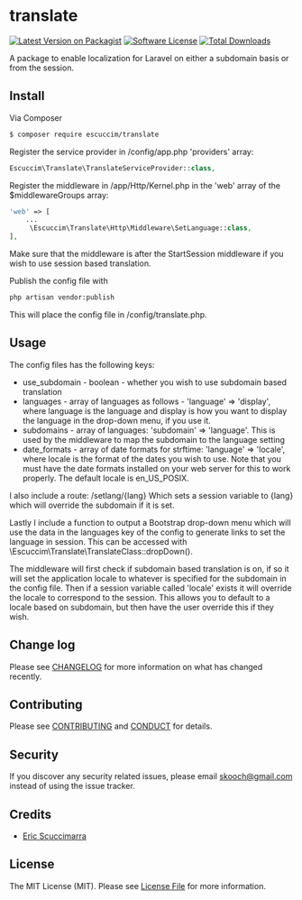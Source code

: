 # translate

[![Latest Version on Packagist][ico-version]][link-packagist]
[![Software License][ico-license]](LICENSE.md)
[![Total Downloads][ico-downloads]][link-downloads]

A package to enable localization for Laravel on either a subdomain basis or from the session.

## Install

Via Composer

``` bash
$ composer require escuccim/translate
```
Register the service provider in /config/app.php 'providers' array:
```php
Escuccim\Translate\TranslateServiceProvider::class,
```
Register the middleware in /app/Http/Kernel.php in the 'web' array of the $middlewareGroups array:
```php
'web' => [
    ...
     \Escuccim\Translate\Http\Middleware\SetLanguage::class,
],
```
Make sure that the middleware is after the StartSession middleware if you wish to use session based translation.

Publish the config file with
```bash
php artisan vendor:publish
```
This will place the config file in /config/translate.php.

## Usage
The config files has the following keys:
- use_subdomain - boolean - whether you wish to use subdomain based translation
- languages - array of languages as follows - 'language' => 'display', where language is the language and display is how you want to display the language in the drop-down menu, if you use it.
- subdomains - array of languages: 'subdomain' => 'language'. This is used by the middleware to map the subdomain to the language setting
- date_formats - array of date formats for strftime: 'language' => 'locale', where locale is the format of the dates you wish to use. Note that you must have the date formats installed on your web server for this to work properly. The default locale is en_US_POSIX.

I also include a route:
    /setlang/{lang} 
Which sets a session variable to {lang} which will override the subdomain if it is set. 

Lastly I include a function to output a Bootstrap drop-down menu which will use the data in the languages key of the config to generate links to set the language in session. This can be accessed with \Escuccim\Translate\TranslateClass::dropDown().

The middleware will first check if subdomain based translation is on, if so it will set the application locale to whatever is specified for the subdomain in the config file. Then if a session variable called 'locale' exists it will override the locale to correspond to the session. This allows you to default to a locale based on subdomain, but then have the user override this if they wish.

## Change log

Please see [CHANGELOG](CHANGELOG.md) for more information on what has changed recently.

## Contributing

Please see [CONTRIBUTING](CONTRIBUTING.md) and [CONDUCT](CONDUCT.md) for details.

## Security

If you discover any security related issues, please email skooch@gmail.com instead of using the issue tracker.

## Credits

- [Eric Scuccimarra][link-author]

## License

The MIT License (MIT). Please see [License File](LICENSE.md) for more information.

[ico-version]: https://img.shields.io/packagist/v/escuccim/translate.svg?style=flat-square
[ico-license]: https://img.shields.io/badge/license-MIT-brightgreen.svg?style=flat-square
[ico-travis]: https://img.shields.io/travis/escuccim/translate/master.svg?style=flat-square
[ico-scrutinizer]: https://img.shields.io/scrutinizer/coverage/g/escuccim/translate.svg?style=flat-square
[ico-code-quality]: https://img.shields.io/scrutinizer/g/escuccim/translate.svg?style=flat-square
[ico-downloads]: https://img.shields.io/packagist/dt/escuccim/translate.svg?style=flat-square

[link-packagist]: https://packagist.org/packages/escuccim/translate
[link-travis]: https://travis-ci.org/escuccim/translate
[link-scrutinizer]: https://scrutinizer-ci.com/g/escuccim/translate/code-structure
[link-code-quality]: https://scrutinizer-ci.com/g/escuccim/translate
[link-downloads]: https://packagist.org/packages/escuccim/translate
[link-author]: https://github.com/escuccim
[link-contributors]: ../../contributors
